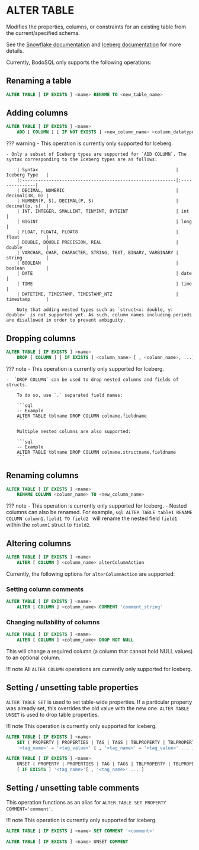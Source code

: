 # ALTER TABLE

Modifies the properties, columns, or constraints for an existing table from the current/specified schema.

See the [Snowflake documentation](https://docs.snowflake.com/en/sql-reference/sql/alter-table) and [Iceberg documentation](https://iceberg.apache.org/docs/nightly/spark-ddl/#alter-table) for more details.

Currently, BodoSQL only supports the following operations:

## Renaming a table
```sql
ALTER TABLE [ IF EXISTS ] <name> RENAME TO <new_table_name>
```

## Adding columns

```sql
ALTER TABLE [ IF EXISTS ] <name> 
    ADD [ COLUMN ] [ IF NOT EXISTS ] <new_column_name> <column_datatype>
```

??? warning
    - This operation is currently only supported for Iceberg.

    - Only a subset of Iceberg types are supported for `ADD COLUMN`. The syntax corresponding to the Iceberg types are as follows:

        | Syntax                                                    | Iceberg Type   |
        |:----------------------------------------------------------|:---------------|
        | DECIMAL, NUMERIC                                          | decimal(38, 0) |
        | NUMBER(P, S), DECIMAL(P, S)                               | decimal(p, s)  | 
        | INT, INTEGER, SMALLINT, TINYINT, BYTEINT                  | int            |
        | BIGINT                                                    | long           |
        | FLOAT, FLOAT4, FLOAT8                                     | float          |
        | DOUBLE, DOUBLE PRECISION, REAL                            | double         |
        | VARCHAR, CHAR, CHARACTER, STRING, TEXT, BINARY, VARBINARY | string         |
        | BOOLEAN                                                   | boolean        |
        | DATE                                                      | date           |
        | TIME                                                      | time           |
        | DATETIME, TIMESTAMP, TIMESTAMP_NTZ                        | timestamp      |

        Note that adding nested types such as `struct<x: double, y: double>` is not supported yet. As such, column names including periods are disallowed in order to prevent ambiguity.

## Dropping columns
```sql
ALTER TABLE [ IF EXISTS ] <name> 
    DROP [ COLUMN ] [ IF EXISTS ] <column_name> [ , <column_name>, ...]
```

??? note
    -  This operation is currently only supported for Iceberg.

    -  `DROP COLUMN` can be used to drop nested columns and fields of structs.
    
        To do so, use `.` separated field names:

        ```sql
        -- Example
        ALTER TABLE tblname DROP COLUMN colname.fieldname
        ```

        Multiple nested columns are also supported:
        
        ```sql
        -- Example
        ALTER TABLE tblname DROP COLUMN colname.structname.fieldname
        ```

## Renaming columns
```sql
ALTER TABLE [ IF EXISTS ] <name> 
    RENAME COLUMN <column_name> TO <new_column_name>
```

??? note
    - This operation is currently only supported for Iceberg.
    -  Nested columns can also be renamed. For example,
    ```sql
    ALTER TABLE table1 RENAME COLUMN column1.field1 TO field2
    ```
    will rename the nested field `field1` within the `column1` struct to `field2`.



## Altering columns

```sql
ALTER TABLE [ IF EXISTS ] <name>
    ALTER [ COLUMN ] <column_name> alterColumnAction
```

Currently, the following options for `alterColumnAction` are supported:

### Setting column comments
```sql
ALTER TABLE [ IF EXISTS ] <name>
    ALTER [ COLUMN ] <column_name> COMMENT 'comment_string'
```

### Changing nullability of columns

```sql
ALTER TABLE [ IF EXISTS ] <name>
    ALTER [ COLUMN ] <column_name> DROP NOT NULL
```

This will change a required column (a column that cannot hold NULL values) to an optional column.

!!! note
    All `ALTER COLUMN` operations are currently only supported for Iceberg.

## Setting / unsetting table properties


`ALTER TABLE SET` is used to set table-wide properties. If a particular property was already set, this overrides the old value with the new one.
`ALTER TABLE UNSET` is used to drop table properties.

!!! note
    This operation is currently only supported for Iceberg.


```sql
ALTER TABLE [ IF EXISTS ] <name> 
    SET ( PROPERTY | PROPERTIES | TAG | TAGS | TBLPROPERTY | TBLPROPERTIES ) 
    '<tag_name>' = '<tag_value>' [ , '<tag_name>' = '<tag_value>' ... ]
```

```sql
ALTER TABLE [ IF EXISTS ] <name> 
    UNSET ( PROPERTY | PROPERTIES | TAG | TAGS | TBLPROPERTY | TBLPROPERTIES ) 
    [ IF EXISTS ] '<tag_name>'[ , '<tag_name>' ... ]
```

## Setting / unsetting table comments

This operation functions as an alias for `ALTER TABLE SET PROPERTY COMMENT='comment'`.

!!! note
    This operation is currently only supported for Iceberg.

```sql
ALTER TABLE [ IF EXISTS ] <name> SET COMMENT '<comment>'
```

```sql
ALTER TABLE [ IF EXISTS ] <name> UNSET COMMENT
```